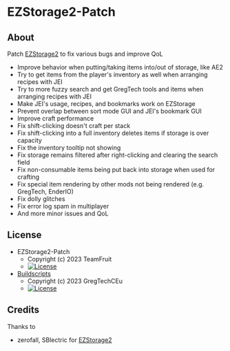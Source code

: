 # EZStorage2-Patch

## About

Patch [EZStorage2](https://github.com/zerofall/EZStorage2) to fix various bugs and improve QoL

- Improve behavior when putting/taking items into/out of storage, like AE2
- Try to get items from the player's inventory as well when arranging recipes with JEI
- Try to more fuzzy search and get GregTech tools and items when arranging recipes with JEI
- Make JEI's usage, recipes, and bookmarks work on EZStorage
- Prevent overlap between sort mode GUI and JEI's bookmark GUI
- Improve craft performance
- Fix shift-clicking doesn't craft per stack
- Fix shift-clicking into a full inventory deletes items if storage is over capacity
- Fix the inventory tooltip not showing
- Fix storage remains filtered after right-clicking and clearing the search field
- Fix non-consumable items being put back into storage when used for crafting
- Fix special item rendering by other mods not being rendered (e.g. GregTech, EnderIO)
- Fix dolly glitches
- Fix error log spam in multiplayer
- And more minor issues and QoL

## License
* EZStorage2-Patch
  - Copyright (c) 2023 TeamFruit
  - [![License](https://img.shields.io/badge/license-MIT-blue.svg?style=flat)](https://github.com/Team-Fruit/EZStorage2-Patch/blob/main/LICENSE)
* [Buildscripts](https://github.com/GregTechCEu/Buildscripts)
  - Copyright (c) 2023 GregTechCEu
  - [![License](https://img.shields.io/badge/license-MIT-blue.svg?style=flat)](https://github.com/GregTechCEu/Buildscripts/blob/master/LICENSE)

## Credits

Thanks to

* zerofall, SBlectric for [EZStorage2](https://github.com/zerofall/EZStorage2)
